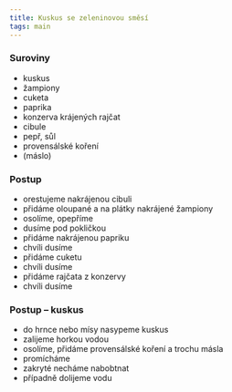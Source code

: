 ```yaml
---
title: Kuskus se zeleninovou směsí
tags: main
---
```


### Suroviny
- kuskus
- žampiony
- cuketa
- paprika
- konzerva krájených rajčat
- cibule
- pepř, sůl
- provensálské koření
- (máslo)

### Postup
- orestujeme nakrájenou cibuli
- přidáme oloupané a na plátky nakrájené žampiony
- osolíme, opepříme
- dusíme pod pokličkou
- přidáme nakrájenou papriku
- chvíli dusíme
- přidáme cuketu
- chvíli dusíme
- přidáme rajčata z konzervy
- chvíli dusíme

### Postup – kuskus
- do hrnce nebo mísy nasypeme kuskus
- zalijeme horkou vodou
- osolíme, přidáme provensálské koření a trochu másla
- promícháme
- zakryté necháme nabobtnat
- případně dolijeme vodu
